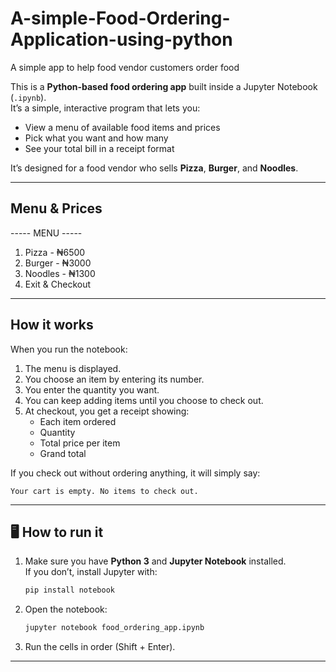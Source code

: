 # A-simple-Food-Ordering-Application-using-python
A simple app to help food vendor customers order food

This is a **Python-based food ordering app** built inside a Jupyter Notebook (`.ipynb`).  
It’s a simple, interactive program that lets you:
- View a menu of available food items and prices
- Pick what you want and how many
- See your total bill in a receipt format

It’s designed for a food vendor who sells **Pizza**, **Burger**, and **Noodles**.

---

## Menu & Prices
----- MENU -----
1. Pizza - ₦6500
2. Burger - ₦3000
3. Noodles - ₦1300
4. Exit & Checkout
---

##  How it works
When you run the notebook:
1. The menu is displayed.
2. You choose an item by entering its number.
3. You enter the quantity you want.
4. You can keep adding items until you choose to check out.
5. At checkout, you get a receipt showing:
   - Each item ordered
   - Quantity
   - Total price per item
   - Grand total

If you check out without ordering anything, it will simply say:
```
Your cart is empty. No items to check out.
```

---

## 🖥 How to run it
1. Make sure you have **Python 3** and **Jupyter Notebook** installed.  
   If you don’t, install Jupyter with:
   ```bash
   pip install notebook
   ```
2. Open the notebook:
   ```bash
   jupyter notebook food_ordering_app.ipynb
   ```
3. Run the cells in order (Shift + Enter).

---
